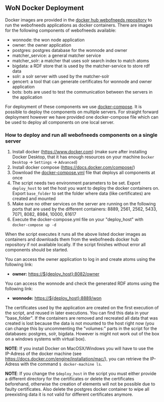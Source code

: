 ## WoN Docker Deployment

Docker images are provided in the [docker hub webofneeds repository](https://hub.docker.com/r/webofneeds/) to run
the webofneeds applications as docker containers. There are images for the following components of webofneeds available:

- wonnode: the won node application
- owner: the owner application
- postgres: postgres database for the wonnode and owner
- matcher_service: a general matcher service
- matcher_solr: a matcher that uses solr search index to match atoms
- bigdata: a RDF store that is used by the matcher-service to store rdf data
- solr: a solr server with used by the matcher-solr
- gencert: a tool that can generate certificates for wonnode and owner application
- bots: bots are used to test the communication between the servers in the application

For deployment of these components we use [docker-compose](https://docs.docker.com/compose/). It is possible to deploy
the components on multiple servers. For straight forward deployment however we have provided one docker-compose file
which can be used to deploy all components on one local server.

### How to deploy and run all webofneeds components on a single server

1. Install docker (https://www.docker.com) (make sure after installing Docker Desktop, that it has enough resources on your machine `Docker Desktop` -> `Settings` -> `Advanced`)
2. Install docker compose (https://docs.docker.com/compose/)
3. Download the [docker-compose.yml](deploy/local_image/docker-compose.yml) file that deploys all components at once
4. The script needs two environment parameters to be set. Export `deploy_host` to set the host you want to deploy the
   docker containers on. Export `base_folder` to set the folder where data (like certificates) are created and mounted
5. Make sure no other services on the server are running on the following ports that are used by the different
   containers: 8889, 2561, 2562, 5433, 7071, 8082, 8984, 10000, 61617
6. Execute the docker-compose.yml file on your "deploy_host" with `docker-compose up -d`

When the script executes it runs all the above listed docker images as containers and downloads them from the
webofneeds docker hub repository if not available locally. If the script finishes without error all components
should be started.

You can access the owner application to log in and create atoms using the following link:

- **owner:** [https://\${deploy_host}:8082/owner](https://${deploy_host}:8082/owner)

You can access the wonnode and check the generated RDF atoms using the following link:

- **wonnode:** [https://\${deploy_host}:8889/won](https://${deploy_host}:8889/won)

The certificates used by the application are created on the first execution of the script, and reused in later
executions. You can find this data in your "base_folder". If the containers are removed and recreated all data that
was created is lost because the data is not mounted to the host right now (you can change this by uncommenting the
"volumes:" parts in the script for the databases: postgres, solr, bigdata. However is might not work out of the box
on a windows systems with virtual box).

**NOTE**: If you install Docker on MacOSX/Windows you will have to use the IP-Adress of the docker machine (see
https://docs.docker.com/engine/installation/mac/), you can retrieve the IP-Adress with the command `$ docker-machine ls`.

**NOTE**: If you change the `$deploy_host` in the script you must either provide a different directory for the
certificates or delete the certificates beforehand, otherwise the creation of elements will not be possible due to
faulty certificates. Also delete the postgres docker container to wipe all preexisting data it is not valid for
different certificates anymore.
